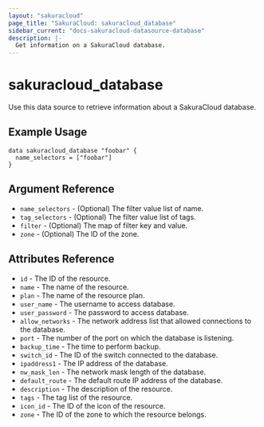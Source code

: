 ```yaml
---
layout: "sakuracloud"
page_title: "SakuraCloud: sakuracloud_database"
sidebar_current: "docs-sakuracloud-datasource-database"
description: |-
  Get information on a SakuraCloud database.
---
```


# sakuracloud\_database

Use this data source to retrieve information about a SakuraCloud database.

## Example Usage

```hcl
data sakuracloud_database "foobar" {
  name_selectors = ["foobar"]
}
```

## Argument Reference

 * `name_selectors` - (Optional) The filter value list of name.
 * `tag_selectors` - (Optional) The filter value list of tags.
 * `filter` - (Optional) The map of filter key and value.
 * `zone` - (Optional) The ID of the zone.

## Attributes Reference

* `id` - The ID of the resource.
* `name` - The name of the resource.
* `plan` - The name of the resource plan.
* `user_name` - The username to access database.
* `user_password` - The password to access database.
* `allow_networks` - The network address list that allowed connections to the database.
* `port` - The number of the port on which the database is listening.
* `backup_time` - The time to perform backup.
* `switch_id` - The ID of the switch connected to the database.
* `ipaddress1` - The IP address of the database.
* `nw_mask_len` - The network mask length of the database.
* `default_route` - The default route IP address of the database.
* `description` - The description of the resource.
* `tags` - The tag list of the resource.
* `icon_id` - The ID of the icon of the resource.
* `zone` - The ID of the zone to which the resource belongs.


